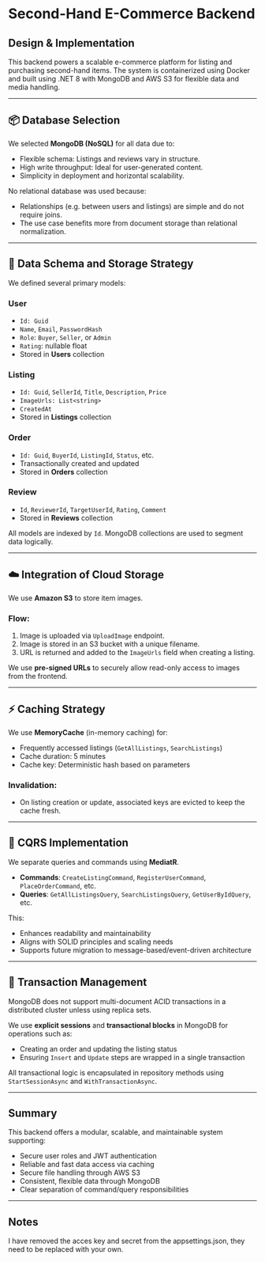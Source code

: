﻿# Second-Hand E-Commerce Backend

## Design & Implementation

This backend powers a scalable e-commerce platform for listing and purchasing second-hand items. The system is containerized using Docker and built using .NET 8 with MongoDB and AWS S3 for flexible data and media handling.

---

## 📦 Database Selection

We selected **MongoDB (NoSQL)** for all data due to:
- Flexible schema: Listings and reviews vary in structure.
- High write throughput: Ideal for user-generated content.
- Simplicity in deployment and horizontal scalability.

No relational database was used because:
- Relationships (e.g. between users and listings) are simple and do not require joins.
- The use case benefits more from document storage than relational normalization.

---

## 🧩 Data Schema and Storage Strategy

We defined several primary models:

### User
- `Id: Guid`
- `Name`, `Email`, `PasswordHash`
- `Role`: `Buyer`, `Seller`, or `Admin`
- `Rating`: nullable float
- Stored in **Users** collection

### Listing
- `Id: Guid`, `SellerId`, `Title`, `Description`, `Price`
- `ImageUrls: List<string>`
- `CreatedAt`
- Stored in **Listings** collection

### Order
- `Id: Guid`, `BuyerId`, `ListingId`, `Status`, etc.
- Transactionally created and updated
- Stored in **Orders** collection

### Review
- `Id`, `ReviewerId`, `TargetUserId`, `Rating`, `Comment`
- Stored in **Reviews** collection

All models are indexed by `Id`. MongoDB collections are used to segment data logically.

---

## ☁️ Integration of Cloud Storage

We use **Amazon S3** to store item images.

### Flow:
1. Image is uploaded via `UploadImage` endpoint.
2. Image is stored in an S3 bucket with a unique filename.
3. URL is returned and added to the `ImageUrls` field when creating a listing.

We use **pre-signed URLs** to securely allow read-only access to images from the frontend.

---

## ⚡ Caching Strategy

We use **MemoryCache** (in-memory caching) for:

- Frequently accessed listings (`GetAllListings`, `SearchListings`)
- Cache duration: 5 minutes
- Cache key: Deterministic hash based on parameters

### Invalidation:
- On listing creation or update, associated keys are evicted to keep the cache fresh.

---

## 🧱 CQRS Implementation

We separate queries and commands using **MediatR**.

- **Commands**: `CreateListingCommand`, `RegisterUserCommand`, `PlaceOrderCommand`, etc.
- **Queries**: `GetAllListingsQuery`, `SearchListingsQuery`, `GetUserByIdQuery`, etc.

This:
- Enhances readability and maintainability
- Aligns with SOLID principles and scaling needs
- Supports future migration to message-based/event-driven architecture

---

## 🔐 Transaction Management

MongoDB does not support multi-document ACID transactions in a distributed cluster unless using replica sets.

We use **explicit sessions** and **transactional blocks** in MongoDB for operations such as:
- Creating an order and updating the listing status
- Ensuring `Insert` and `Update` steps are wrapped in a single transaction

All transactional logic is encapsulated in repository methods using `StartSessionAsync` and `WithTransactionAsync`.

---

## Summary

This backend offers a modular, scalable, and maintainable system supporting:
- Secure user roles and JWT authentication
- Reliable and fast data access via caching
- Secure file handling through AWS S3
- Consistent, flexible data through MongoDB
- Clear separation of command/query responsibilities

---

## Notes

I have removed the acces key and secret from the appsettings.json, they need to be replaced with your own.
